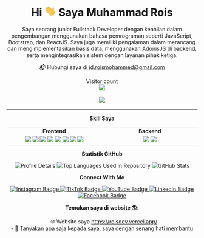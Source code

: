 <h1 align="center"> 
  <strong>Hi <img src="https://raw.githubusercontent.com/ABSphreak/ABSphreak/master/gifs/Hi.gif" width="30px"> Saya Muhammad Rois</strong>
</h1>

<p align="center">Saya seorang junior Fullstack Developer dengan keahlian dalam pengembangan menggunakan bahasa pemrograman seperti JavaScript, Bootstrap, dan ReactJS. Saya juga memiliki pengalaman dalam merancang dan mengimplementasikan basis data, menggunakan AdonisJS di backend, serta mengintegrasikan sistem dengan layanan pihak ketiga.</p>

<p align="center">📬 Hubungi saya di <a href="mailto:id.roismohammed@gmail.com">id.roismohammed@gmail.com</a></p>

<p align="center"> 
  Visitor count<br>
  <img src="https://profile-counter.glitch.me/dev0614/count.svg" />
</p>

<p align="center">
  <a href="https://github.com/roismohammed">
    <img src="https://readme-typing-svg.herokuapp.com/?lines=Junior%20FullStack%20Web%20Developer;Software%20Developer;Web%20Designer&font=Pacifico&center=true&width=650&height=120&color=58a6ff&vCenter=true&size=45">
  </a>
</p>

<hr>

<p align="center"><strong>Skill Saya</strong></p>

<table align="center">
  <tr>
    <td valign="center" width="100px" align="center"><b>Frontend</b></td>
    <td valign="center" width="100px" align="center"><b>Backend</b></td>
  </tr>
  <tr>
    <td valign="center" align="center" width="300px">
      <img src="https://img.shields.io/badge/html-%23E34F26.svg?style=flat&logo=html5&logoColor=white" />
      <img src="https://img.shields.io/badge/css-%231572B6.svg?style=flat&logo=css3&logoColor=white" />
      <img src="https://img.shields.io/badge/javascript-%23F7DF1E.svg?style=flat&logo=javascript&logoColor=black" />
      <img src="https://img.shields.io/badge/typescript-%23007ACC.svg?style=flat&logo=typescript&logoColor=white" />
      <img src="https://img.shields.io/badge/react-%2361DAFB.svg?style=flat&logo=react&logoColor=black" />
      <img src="https://img.shields.io/badge/bootstrap-%237952B3.svg?style=flat&logo=bootstrap&logoColor=white" />
      <img src="https://img.shields.io/badge/tailwindcss-%2338B2AC.svg?style=flat&logo=tailwind-css&logoColor=white" />
      <img src="https://img.shields.io/badge/next.js-%23000000.svg?style=flat&logo=nextdotjs&logoColor=white" />
    </td>      
    <td valign="center" align="center" width="300px">
      <img src="https://img.shields.io/badge/adonisjs-%23220052.svg?style=flat&logo=adonisjs&logoColor=white" />
      <img src="https://img.shields.io/badge/mysql-%234479A1.svg?style=flat&logo=mysql&logoColor=white" />
    </td>
  </tr>
</table>


<p align="center"><strong>Statistik GitHub</strong></p>
<p align="center">
  <img src="http://github-profile-summary-cards.vercel.app/api/cards/profile-details?username=roismohammed&theme=dark" alt="Profile Details" />
  <img src="http://github-profile-summary-cards.vercel.app/api/cards/repos-per-language?username=roismohammed&theme=dark" alt="Top Languages Used in Repository" />
  <img src="http://github-profile-summary-cards.vercel.app/api/cards/stats?username=roismohammed&theme=dark" alt="GitHub Stats" />
</p>

<p align="center"><strong>Connect With Me</strong></p>

<p align="center">
  <a href="https://instagram.com/roisdev_">
    <img src="https://img.shields.io/badge/-Instagram-E4405F?style=for-the-badge&logo=instagram&logoColor=white" alt="Instagram Badge"/>
  </a>
  <a href="https://www.tiktok.com/@ig_roisdev">
    <img src="https://img.shields.io/badge/-TikTok-000000?style=for-the-badge&logo=tiktok&logoColor=white" alt="TikTok Badge"/>
  </a>
  <a href="https://www.youtube.com/@Roiss_Official">
    <img src="https://img.shields.io/badge/-YouTube-FF0000?style=for-the-badge&logo=youtube&logoColor=white" alt="YouTube Badge"/>
  </a>
  <a href="https://linkedin.com/in/roismohammed">
    <img src="https://img.shields.io/badge/-LinkedIn-0077B5?style=for-the-badge&logo=linkedin&logoColor=white" alt="LinkedIn Badge"/>
  </a>

  <a href="https://web.facebook.com/uhammadrois?locale=id_ID">
    <img src="https://img.shields.io/badge/-Facebook-1877F2?style=for-the-badge&logo=facebook&logoColor=white" alt="Facebook Badge"/>
  </a>
</p>

<p align="center"><strong>Temukan saya di website 🌎:</strong></p>
<p align="center">
  - 🌐 Website saya <a href="https://roisdev.vercel.app/">https://roisdev.vercel.app/</a><br>
  - 💬 Tanyakan apa saja kepada saya, saya dengan senang hati membantu
</p>
